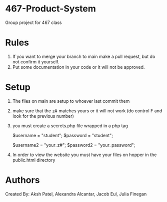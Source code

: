 # 467-Product-System
Group project for 467 class

# Rules
1. If you want to merge your branch to main make a pull request, but do not confirm it yourself.
2. Put some documentation in your code or it will not be approved.

# Setup
1. The files on main are setup to whoever last commit them
2. make sure that the z# matches yours or it will not work (do control F and look for the previous number)
3. you must create a secrets.php file wrapped in a php tag
    
    $username = "student";
    $password = "student";

    $username2 = "your_z#";
    $password2 = "your_password";

4. In order to view the website you must have your files on hopper in the public.html directory

# Authors
Created By: 
Aksh Patel,
Alexandra Alcantar,
Jacob Eul,
Julia Finegan

